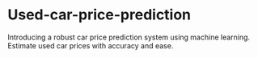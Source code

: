 # Used-car-price-prediction
Introducing a robust car price prediction system using machine learning. Estimate used car prices with accuracy and ease.
